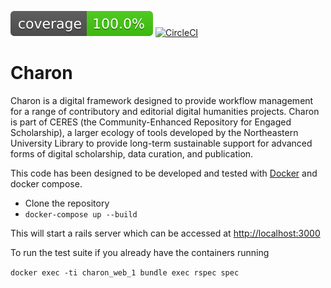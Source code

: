 [![Coverage](https://raw.githubusercontent.com/NEU-Libraries/charon/master/badge.svg?sanitize=true)](https://github.com/NEU-Libraries/charon) [![CircleCI](https://circleci.com/gh/NEU-Libraries/charon.svg?style=svg)](https://circleci.com/gh/NEU-Libraries/charon)

# Charon

Charon is a digital framework designed to provide workflow management for a range of contributory and editorial digital humanities projects. Charon is part of CERES (the Community-Enhanced Repository for Engaged Scholarship), a larger ecology of tools developed by the Northeastern University Library to provide long-term sustainable support for advanced forms of digital scholarship, data curation, and publication.

This code has been designed to be developed and tested with [Docker](https://www.docker.com/) and docker compose.

* Clone the repository
* ```docker-compose up --build```

This will start a rails server which can be accessed at <http://localhost:3000>

To run the test suite if you already have the containers running

```docker exec -ti charon_web_1 bundle exec rspec spec```
